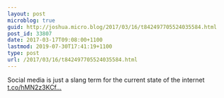 ```yaml
---
layout: post
microblog: true
guid: http://joshua.micro.blog/2017/03/16/t842497705524035584.html
post_id: 33807
date: 2017-03-17T09:08:00+1100
lastmod: 2019-07-30T17:41:19+1100
type: post
url: /2017/03/16/t842497705524035584.html
---
```

Social media is just a slang term for the current state of the internet [t.co/hMN2z3KCf...](https://t.co/hMN2z3KCfu)
